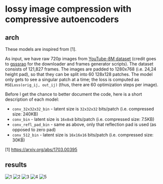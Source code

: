 # lossy image compression with compressive autoencoders

## arch
These models are inspired from [1].

As input, we have raw 720p images from [YouTube-8M dataset](https://research.google.com/youtube8m/) (credit goes to [gsssrao](https://github.com/gsssrao/youtube-8m-videos-frames) for the downloader and frames generator scripts). The dataset consists of 121,827 frames.
The images are padded to 1280x768 (i.e. 24,24 height pad), so that they can be split into 60 128x128 patches.
The model only gets to see a singular patch at a time; the loss is computed as `MSELoss(orig_ij, out_ij)` (thus, there are 60 optimization steps per image).

Before I get the chance to better document the code, here is a short description of each model:

 - `conv_32x32x32_bin`  - latent size is `32x32x32` bits/patch (i.e. compressed size: 240KB)
 - `conv_bin` - latent size is `16x8x8` bits/patch (i.e. compressed size: 7.5KB)
 - `conv_refl_pad_bin` - same as above, only that reflection pad is used (as opposed to zero pad)
 - `conv_512_bin` - latent size is `16x16x16` bits/patch (i.e. compressed size: 30KB)


[1] https://arxiv.org/abs/1703.00395

## results

![1](https://i.imgur.com/GWDbay4.png)
![2](https://i.imgur.com/KNi7fkh.jpg)
![3](https://i.imgur.com/LDSoBKb.jpg)
![4](https://i.imgur.com/cBJbLKg.jpg)
![5](https://i.imgur.com/ARbPB86.jpg)
